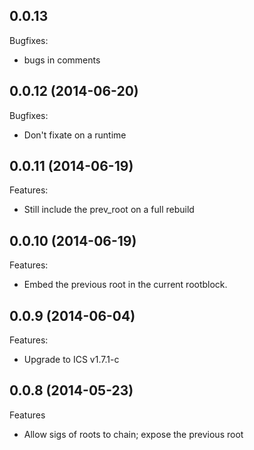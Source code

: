 ## 0.0.13

Bugfixes:

  - bugs in comments


## 0.0.12 (2014-06-20)

Bugfixes:

  - Don't fixate on a runtime

## 0.0.11 (2014-06-19)

Features:

  - Still include the prev_root on a full rebuild

## 0.0.10 (2014-06-19)

Features:

  - Embed the previous root in the current rootblock.

## 0.0.9 (2014-06-04)

Features:

  - Upgrade to ICS v1.7.1-c


## 0.0.8 (2014-05-23)

Features

   - Allow sigs of roots to chain; expose the previous root
